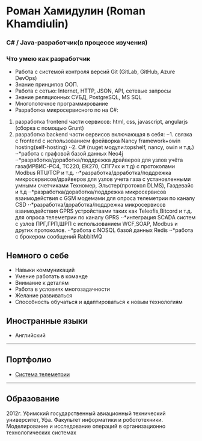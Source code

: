<h1 align="left">Роман Хамидулин (Roman Khamdiulin)</a> 
<h3 align="left">C# / Java-разработчик(в процессе изучения) </h3>


###  Что умею как разработчик
- Работа с системой контроля версий Git (GitLab, GitHub, Azure DevOps)
- Знание принципов ООП.
- Работа с сетью: Internet, HTTP, JSON, API, сетевые запросы
- Знание реляционных СУБД, PostgreSQL, MS SQL
- Многопоточное программирование
- Разработка микросервисного по на С#:
1. разработка frontend части сервисов: html, css, javascript, angularjs (сборка с помощью Grunt)
2. разработка backend части сервисов включающая в себя:
⋅⋅1. связка с frontend с использованием фрейворка Nancy framework+owin hosting(self-hosting)
⋅⋅2. С# (nuget модули:topshelf, nancy, owin и т.д.)
⋅⋅*работа с графовой базой данных Neo4j           
⋅⋅*разработка/доработка/поддрежка драйверов для узлов учёта газа(ИРВИС-РС4, ТС220, ЕК270, СПГ7xx и т.д) c протоколами Modbus RTU/TCP и т.д.
⋅⋅*разработка/доработка/поддрежка микросервисов/драйверов для узлов учета газа с установленными умными счетчиками Техномер, Эльстер(протокол DLMS), Газдевайс и т.д
⋅⋅*разработка/доработка/поддрежка микросервисов взаимодействия с GSM модемами для опроса телеметрии по каналу CSD
⋅⋅*разработка/доработка/поддрежка микросервисов взаимодействия GPRS устройствами таких как Teleofis,Bitcord и т.д. для опроса телеметрии по каналу GPRS
⋅⋅*интеграция SCADA систем с узлов ПРГ,ГРП,ШРП с использованием WCF,SOAP, Modbus и других протоколов.
⋅⋅*работа с NOSQL базой данных Redis
⋅⋅*работа с брокером сообщений RabbitMQ

##  Немного о себе
- Навыки коммуникаций
- Умение работать в команде
- Внимание к деталям
- Работа в условиях многозадачности
- Желание развиваться
- Способность обучаться и адаптироваться к новым технологиям

##  Иностранные языки
- Английский
---

##  Портфолио
- [Система телеметрии](https://www.bashgaz.ru/service/rusoft/)
---

## Образование
2012г. Уфимский государственный авиационный технический университет, Уфа. 
Факультет информатики и робототехники.
Моделирование и исследование операций в организационно технологических системах<br>

